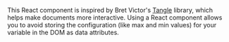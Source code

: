 This React component is inspired by Bret Victor's [Tangle](http://worrydream.com/Tangle/) library, which helps make documents more interactive. Using a React component allows you to avoid storing the configuration (like max and min values) for your variable in the DOM as data attributes.